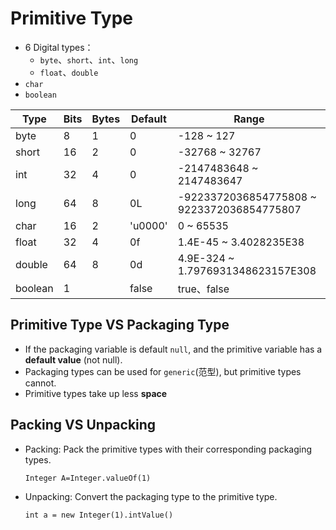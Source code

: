 # Primitive Type

- 6 Digital types：
    - `byte`、`short`、`int`、`long`
    - `float`、`double`
- `char`
- `boolean`

| Type | Bits | Bytes | Default | Range |
| --- | --- | --- | --- | --- |
| byte | 8 | 1 | 0 | -128 ~ 127 |
| short | 16 | 2 | 0 | -32768 ~ 32767 |
| int | 32 | 4 | 0 | -2147483648 ~ 2147483647 |
| long | 64 | 8 | 0L | -9223372036854775808 ~ 9223372036854775807 |
| char | 16 | 2 | 'u0000' | 0 ~ 65535 |
| float | 32 | 4 | 0f | 1.4E-45 ~ 3.4028235E38 |
| double | 64 | 8 | 0d | 4.9E-324 ~ 1.7976931348623157E308 |
| boolean | 1 |  | false | true、false |

## Primitive Type VS Packaging Type

- If the packaging variable is default `null`, and the primitive variable has a **default value** (not null).
- Packaging types can be used for `generic`(范型), but primitive types cannot.
- Primitive types take up less **space**

## Packing ****VS Unpacking****

- Packing: Pack the primitive types with their corresponding packaging types.
    
    `Integer A=Integer.valueOf(1)`
    
- Unpacking: Convert the packaging type to the primitive type.
    
    `int a = new Integer(1).intValue()`